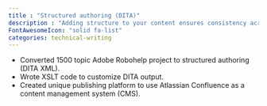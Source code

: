 ```yaml
---
title : "Structured authoring (DITA)"
description : "Adding structure to your content ensures consistency across every piece, makes it easier to manipulate programmatically, and improves SEO for your readers."
FontAwesomeIcon: "solid fa-list"
categories: technical-writing
---
```


- Converted 1500 topic Adobe Robohelp project to structured authoring (DITA XML).
- Wrote XSLT code to customize DITA output.
- Created unique publishing platform to use Atlassian Confluence as a content management system (CMS).
